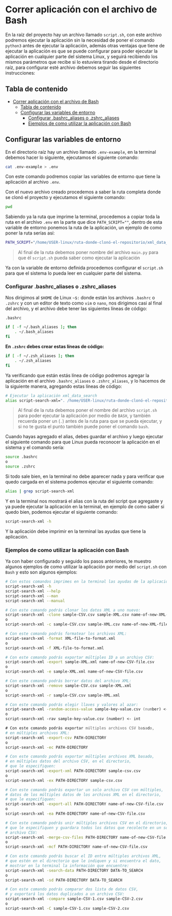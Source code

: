 # Correr aplicación con el archivo de Bash

En la raíz del proyecto hay un archivo llamado `script.sh`, con este archivo podremos ejecutar la aplicación sin la necesidad de poner el comando `python3` antes de ejecutar la aplicación, además otras ventajas que tiene de ejecutar la aplicación es que se puede configurar para poder ejecutar la aplicación en cualquier parte del sistema Linux, y seguirá recibiendo los mismos parámetros que recibe si lo estuviera tirando desde el directorio raíz, para configurar esté archivo debemos seguir las siguientes instrucciones:

## Tabla de contenido

- [Correr aplicación con el archivo de Bash](#correr-aplicación-con-el-archivo-de-bash)
  - [Tabla de contenido](#tabla-de-contenido)
  - [Configurar las variables de entorno](#configurar-las-variables-de-entorno)
    - [Configurar .bashrc_aliases o .zshrc_aliases](#configurar-bashrc_aliases-o-zshrc_aliases)
    - [Ejemplos de como utilizar la aplicación con Bash](#ejemplos-de-como-utilizar-la-aplicación-con-bash)

## Configurar las variables de entorno

En el directorio raíz hay un archivo llamado `.env-example`, en la terminal debemos hacer lo siguiente, ejecutamos el siguiente comando:

```sh
cat .env-example > .env
```

Con este comando podremos copiar las variables de entorno que tiene la aplicación al archivo `.env`.

Con el nuevo archivo creado procedemos a saber la ruta completa donde se clonó el proyecto y ejecutamos el siguiente comando:

```sh
pwd
```

Sabiendo ya la ruta que imprime la terminal, procedemos a copiar toda la ruta en el archivo `.env` en la parte que dice `PATH_SCRIPT=""`, dentro de esta variable de entorno ponemos la ruta de la aplicación, un ejemplo de como poner la ruta serías así:

```sh
PATH_SCRIPT="/home/USER-linux/ruta-donde-clonó-el-repositorio/xml_data_search/main.py"
```

> Al final de la ruta debemos poner nombre del archivo `main.py` para que él `script.sh` pueda saber como ejecutar la aplicación

Ya con la variable de entorno definida procedemos configurar el `script.sh` para que el sistema lo pueda leer en cualquier parte del sistema.

### Configurar .bashrc_aliases o .zshrc_aliases

Nos dirigimos al `$HOME` de Linux `~$:` donde están los archivos `.bashrc` o `.zshrc` y con un editor de texto como `vim` o `nano`, nos dirigimos casi al final del archivo, y el archivo debe tener las siguientes líneas de código:

`.bashrc`

```bash
if [ -f ~/.bash_aliases ]; then
    . ~/.bash_aliases
fi
```

**En `.zshrc` debes crear estas líneas de código:**

```zsh
if [ -f ~/.zsh_aliases ]; then
    . ~/.zsh_aliases
fi
```

Ya verificando que están estás línea de código podremos agregar la aplicación en el archivo `.bashrc_aliases` o `.zshrc_aliases`, y lo hacemos de la siguiente manera, agregando estas líneas de código:

```zsh
# Ejecutar la aplicación xml_data_search
alias script-search-xml=". /home/USER-linux/ruta-donde-clonó-el-repositorio/xml_data_search/script.sh"
```

> Al final de la ruta debemos poner el nombre del archivo `script.sh` para poder ejecutar la aplicación por medio de `BASH`, y también recuerda poner un (`.`) antes de la ruta para que se pueda ejecutar, y si no te gusta el punto también puede poner el comando `bash`.

Cuando hayas agregado el alias, debes guardar el archivo y luego ejecutar el siguiente comando para que Linux pueda reconocer la aplicación en el sistema y el comando sería:

```zsh
source .bashrc
o
source .zshrc
```

Si todo sale bien, en la terminal no debe aparecer nada y para verificar que quedo cargada en el sistema podemos ejecutar el siguiente comando:

```zsh
alias | grep script-search-xml
```

Y en la terminal nos mostrará el alias con la ruta del script que agregaste y ya puede ejecutar la aplicación en la terminal, en ejemplo de como saber si quedo bien, podemos ejecutar el siguiente comando:

```zsh
script-search-xml -h
```

Y la aplicación debe imprimir en la terminal las ayudas que tiene la aplicación.

### Ejemplos de como utilizar la aplicación con Bash

Ya con haber configurado y seguido los pasos anteriores, te muestro algunos ejemplos de como utilizar la aplicación por medio del `script.sh` con `Bash` y esto son algunos ejemplos:

```zsh
# Con estos comandos imprimes en la terminal las ayudas de la aplicación:
script-search-xml -h
script-search-xml --help
script-search-xml --man
script-search-xml --manual

# Con este comando podrás clonar los datos XML a uno nuevo:
script-search-xml -clone sample-CSV.csv sample-XML.csv name-of-new-XML-file.xml
o
script-search-xml -c sample-CSV.csv sample-XML.csv name-of-new-XML-file.xml

# Con este comando podrás formatear los archivos XML:
script-search-xml -format XML-file-to-format.xml
o
script-search-xml -f XML-file-to-format.xml

# Con este comando podrás exportar múltiples ID a un archivo CSV:
script-search-xml -export sample-XML.xml name-of-new-CSV-file.csv
o
script-search-xml -e sample-XML.xml name-of-new-CSV-file.csv

# Con este comando podrás borrar datos del archivo XML:
script-search-xml -remove sample-CSV.csv sample-XML.xml
o
script-search-xml -r sample-CSV.csv sample-XML.xml

# Con este comando podrás elegir llaves y valores al azar:
script-search-xml -random-access-value sample-key-value.csv (number) <- int
o
script-search-xml -rav sample-key-value.csv (number) <- int

# Con este comando podrás exportar múltiples archivos CSV basado,
# en múltiples archivos XML:
script-search-xml -export-csv PATH-DIRECTORY
o
script-search-xml -ec PATH-DIRECTORY

# Con este comando podrás exportar múltiples archivos XML basado,
# en múltiples datos del archivo CSV, en el directorio,
# que le especifiquen:
script-search-xml -export-xml PATH-DIRECTORY sample-csv.csv
o
script-search-xml -ex PATH-DIRECTORY sample-csv.csv

# Con este comando podrás exportar un solo archivo CSV con múltiples,
# datos de los múltiples datos de los archivos XML en el directorio,
# que le especifiquen:
script-search-xml -export-all PATH-DIRECTORY name-of-new-CSV-file.csv
o
script-search-xml -ea PATH-DIRECTORY name-of-new-CSV-file.csv

# Con este comando podrás unir múltiples archivos CSV en el directorio,
# que le especifiquen y guardara todos los datos que recolecte en un solo,
# archivo CSV:
script-search-xml -merge-csv-files PATH-DIRECTORY name-of-new-CSV-file.csv
o
script-search-xml -mcf PATH-DIRECTORY name-of-new-CSV-file.csv

# Con este comando podrás buscar el ID entre múltiples archivos XML,
# que estén en el directorio que le indiquen y si encuentra el dato,
# mostrar en la terminal la información que encuentre:
script-search-xml -search-data PATH-DIRECTORY DATA-TO_SEARCH
o
script-search-xml -sd PATH-DIRECTORY DATA-TO_SEARCH

# Con este comando podrás comparar dos lista de datos CSV,
# y exportará los datos duplicados a un archivo CSV:
script-search-xml -compare sample-CSV-1.csv sample-CSV-2.csv
o
script-search-xml -C sample-CSV-1.csv sample-CSV-2.csv
```
